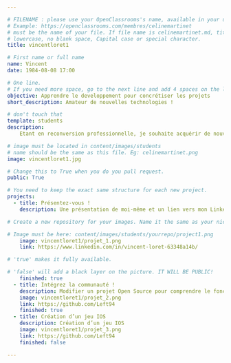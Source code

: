 ```yaml
---

# FILENAME : please use your OpenClassrooms's name, available in your url.
# Example: https://openclassrooms.com/membres/celinemartinet
# must be the name of your file. If file name is celinemartinet.md, title is celinemartinet.
# lowercase, no blank space, Capital case or special character.
title: vincentloret1

# First name or full name
name: Vincent
date: 1984-08-08 17:00

# One line.
# If you need more space, go to the next line and add 4 spaces on the left, as in 'description'.
objective: Apprendre le developpement pour concrétiser les projets
short_description: Amateur de nouvelles technologies ! 

# don't touch that
template: students
description:
    Etant en reconversion professionnelle, je souhaite acquérir de nouvelles compétences.

# image must be located in content/images/students
# name should be the same as this file. Eg: celinemartinet.png
image: vincentloret1.jpg

# Change this to True when you do you pull request.
public: True

# You need to keep the exact same structure for each new project.
projects:
  - title: Présentez-vous !
    description: Une présentation de moi-même et un lien vers mon LinkedIn.

# Create a new repository for your images. Name it the same as your nickname and profile picture.

# Image must be here: content/images/students/yourrepo/project1.png
    image: vincentloret1/projet_1.png
    link: https://www.linkedin.com/in/vincent-loret-63348a14b/ 

# 'true' makes it fully available.

# 'false' will add a black layer on the picture. IT WILL BE PUBLIC!
    finished: true
  - title: Intégrez la communauté !
    description: Modifier un projet Open Source pour comprendre le fonctionnement de Git, de Github et des pull requests. 
    image: vincentloret1/projet_2.png
    link: https://github.com/Left94 
    finished: true
  - title: Création d’un jeu IOS
    description: Création d’un jeu IOS
    image: vincentloret1/projet_3.png
    link: https://github.com/Left94
    finished: false

---
```

